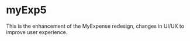 # myExp5

This is the enhancement of the MyExpense redesign, changes in UI/UX to improve user experience.
